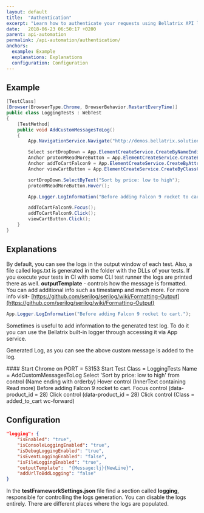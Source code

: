 ```yaml
---
layout: default
title:  "Authentication"
excerpt: "Learn how to authenticate your requests using Bellatrix API library."
date:   2018-06-23 06:50:17 +0200
parent: api-automation
permalink: /api-automation/authentication/
anchors:
  example: Example
  explanations: Explanations
  configuration: Configuration
---
```

Example
-------
```csharp
[TestClass]
[Browser(BrowserType.Chrome, BrowserBehavior.RestartEveryTime)]
public class LoggingTests : WebTest
{
    [TestMethod]
    public void AddCustomMessagesToLog()
    {
        App.NavigationService.Navigate("http://demos.bellatrix.solutions/");

        Select sortDropDown = App.ElementCreateService.CreateByNameEndingWith<Select>("orderby");
        Anchor protonMReadMoreButton = App.ElementCreateService.CreateByInnerTextContaining<Anchor>("Read more");
        Anchor addToCartFalcon9 = App.ElementCreateService.CreateByAttributesContaining<Anchor>("data-product_id", "28").ToBeClickable();
        Anchor viewCartButton = App.ElementCreateService.CreateByClassContaining<Anchor>("added_to_cart wc-forward").ToBeClickable();

        sortDropDown.SelectByText("Sort by price: low to high");
        protonMReadMoreButton.Hover();

        App.Logger.LogInformation("Before adding Falcon 9 rocket to cart.");

        addToCartFalcon9.Focus();
        addToCartFalcon9.Click();
        viewCartButton.Click();
    }
}
```

Explanations
------------
By default, you can see the logs in the output window of each test. Also, a file called logs.txt is generated in the folder with the DLLs of your tests. If you execute your tests in CI with some CLI test runner the logs are printed there as well. **outputTemplate** - controls how the message is formatted. You can add additional info such as timestamp and much more. For more info visit- [https://github.com/serilog/serilog/wiki/Formatting-Output](https://github.com/serilog/serilog/wiki/Formatting-Output)
```csharp
App.Logger.LogInformation("Before adding Falcon 9 rocket to cart.");
```
Sometimes is useful to add information to the generated test log. To do it you can use the Bellatrix built-in logger through accessing it via App service.

Generated Log, as you can see the above custom message is added to the log.

\#\#\#\# Start Chrome on PORT = 53153
Start Test
Class = LoggingTests Name = AddCustomMessagesToLog
Select 'Sort by price: low to high' from control (Name ending with orderby)
Hover control (InnerText containing Read more)
Before adding Falcon 9 rocket to cart.
Focus control (data-product_id = 28)
Click control (data-product_id = 28)
Click control (Class = added_to_cart wc-forward)

Configuration
-------------
```json
"logging": {
    "isEnabled": "true",
    "isConsoleLoggingEnabled": "true",
    "isDebugLoggingEnabled": "true",
    "isEventLoggingEnabled": "false",
    "isFileLoggingEnabled": "true",
    "outputTemplate":  "{Message:lj}{NewLine}",
    "addUrlToBddLogging": "false"
}
```
In the **testFrameworkSettings.json** file find a section called **logging**, responsible for controlling the logs generation. You can disable the logs entirely. There are different places where the logs are populated.